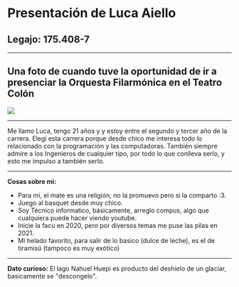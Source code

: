# **Presentación de Luca Aiello**
## Legajo: 175.408-7
___
## **Una foto de cuando tuve la oportunidad de ir a presenciar la Orquesta Filarmónica en el Teatro Colón**
![](e:/Facu/Paradigmas%20de%20programaci%C3%B3n/Presentacion/Foto-Present.jpg)
___
Me llamo Luca, tengo 21 años y y estoy entre el segundo y tercer año de la carrera. Elegí esta carrera porque desde chico me interesa todo lo relacionado con la programación y las computadoras. También siempre admire a los Ingenieros de cualquier tipo, por todo lo que conlleva serlo, y esto me impulso a también serlo.
___
**Cosas sobre mi:**
 - Para mi, el mate es una religión, no la promuevo pero si la comparto :3.
 - Juego al basquet desde muy chico.
 - Soy Técnico informatico, básicamente, arreglo compus, algo que cualquiera puede hacer viendo youtube.
 - Inicie la facu en 2020, pero por diversos temas me puse las pilas en 2021.
 - Mi helado favorito, para salir de lo basico (dulce de leche), es el de tiramisú (tampoco es muy exótico)
___
**Dato curioso:**
El lago Nahuel Huepi es producto del deshielo de un glaciar, basicamente se "descongelo".